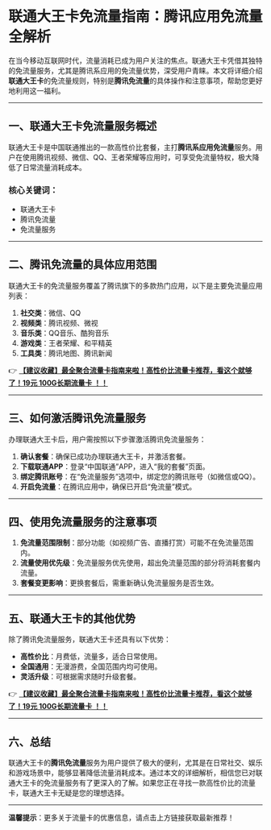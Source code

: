 # 联通大王卡免流量指南：腾讯应用免流量全解析

在当今移动互联网时代，流量消耗已成为用户关注的焦点。联通大王卡凭借其独特的免流量服务，尤其是腾讯系应用的免流量优势，深受用户青睐。本文将详细介绍**联通大王卡**的免流量规则，特别是**腾讯免流量**的具体操作和注意事项，帮助您更好地利用这一福利。

---

## 一、联通大王卡免流量服务概述

联通大王卡是中国联通推出的一款高性价比套餐，主打**腾讯系应用免流量**服务。用户在使用腾讯视频、微信、QQ、王者荣耀等应用时，可享受免流量特权，极大降低了日常流量消耗成本。

### 核心关键词：
- 联通大王卡
- 腾讯免流量
- 免流量服务

---

## 二、腾讯免流量的具体应用范围

联通大王卡的免流量服务覆盖了腾讯旗下的多款热门应用，以下是主要免流量应用列表：

1. **社交类**：微信、QQ
2. **视频类**：腾讯视频、微视
3. **音乐类**：QQ音乐、酷狗音乐
4. **游戏类**：王者荣耀、和平精英
5. **工具类**：腾讯地图、腾讯新闻

👉 **[【建议收藏】最全聚合流量卡指南来啦！高性价比流量卡推荐，看这个就够了！19元 100G长期流量卡 ！！](https://bit.ly/Liuliangka)**

---

## 三、如何激活腾讯免流量服务

办理联通大王卡后，用户需按照以下步骤激活腾讯免流量服务：

1. **确认套餐**：确保已成功办理联通大王卡，并激活套餐。
2. **下载联通APP**：登录“中国联通”APP，进入“我的套餐”页面。
3. **绑定腾讯账号**：在“免流量服务”选项中，绑定您的腾讯账号（如微信或QQ）。
4. **开启免流量**：在腾讯应用中，确保已开启“免流量”模式。

---

## 四、使用免流量服务的注意事项

1. **免流量范围限制**：部分功能（如视频广告、直播打赏）可能不在免流量范围内。
2. **流量使用优先级**：免流量服务优先使用，超出免流量范围的部分将消耗套餐内流量。
3. **套餐变更影响**：更换套餐后，需重新确认免流量服务是否生效。

---

## 五、联通大王卡的其他优势

除了腾讯免流量服务，联通大王卡还具有以下优势：

- **高性价比**：月费低，流量多，适合日常使用。
- **全国通用**：无漫游费，全国范围内均可使用。
- **灵活升级**：可根据需求随时升级套餐。

👉 **[【建议收藏】最全聚合流量卡指南来啦！高性价比流量卡推荐，看这个就够了！19元 100G长期流量卡 ！！](https://bit.ly/Liuliangka)**

---

## 六、总结

联通大王卡的**腾讯免流量**服务为用户提供了极大的便利，尤其是在日常社交、娱乐和游戏场景中，能够显著降低流量消耗成本。通过本文的详细解析，相信您已对联通大王卡的免流量服务有了更深入的了解。如果您正在寻找一款高性价比的流量卡，联通大王卡无疑是您的理想选择。

---

**温馨提示**：更多关于流量卡的优惠信息，请点击上方链接获取最新推荐！
